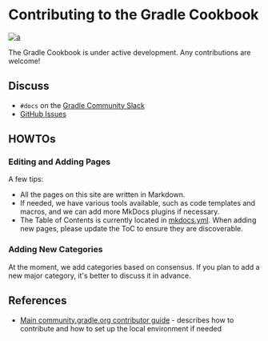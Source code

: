 # Contributing to the Gradle Cookbook

[![a](https://img.shields.io/badge/slack-%23docs-brightgreen?style=flat&logo=slack)](../contributing/community-slack.md)


The Gradle Cookbook is under active development.
Any contributions are welcome!

## Discuss

- `#docs` on the [Gradle Community Slack](../contributing/community-slack.md)
- [GitHub Issues](https://github.com/gradle/community/issues)

## HOWTOs

### Editing and Adding Pages

A few tips:

- All the pages on this site are written in Markdown.
- If needed, we have various tools available, such as code templates and macros, and we can add more MkDocs plugins if necessary.
- The Table of Contents is currently located in [mkdocs.yml](../../mkdocs.yml).
When adding new pages, please update the ToC to ensure they are discoverable.

### Adding New Categories

At the moment, we add categories based on consensus.
If you plan to add a new major category, it's better to discuss it in advance.

## References

- [Main community.gradle.org contributor guide](../CONTRIBUTING.md) - describes how to contribute and how to set up the local environment if needed
